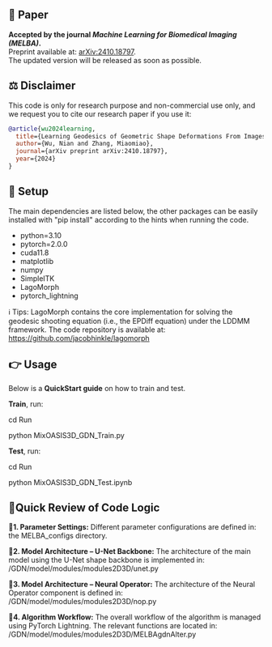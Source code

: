 ## 📜 Paper

**Accepted by the journal *Machine Learning for Biomedical Imaging (MELBA)*.**  
Preprint available at: [arXiv:2410.18797](https://arxiv.org/pdf/2410.18797).  
The updated version will be released as soon as possible.


## ⚖️ Disclaimer
This code is only for research purpose and non-commercial use only, and we request you to cite our research paper if you use it:  
```bibtex
@article{wu2024learning,
  title={Learning Geodesics of Geometric Shape Deformations From Images},
  author={Wu, Nian and Zhang, Miaomiao},
  journal={arXiv preprint arXiv:2410.18797},
  year={2024}
}
```


## 📌 Setup

The main dependencies are listed below, the other packages can be easily installed with "pip install" according to the hints when running the code.

* python=3.10
* pytorch=2.0.0
* cuda11.8
* matplotlib
* numpy
* SimpleITK
* LagoMorph
* pytorch_lightning

ℹ️ Tips:
LagoMorph contains the core implementation for solving the geodesic shooting equation (i.e., the EPDiff equation) under the LDDMM framework.
The code repository is available at: https://github.com/jacobhinkle/lagomorph


## 👉 Usage

Below is a **QuickStart guide** on how to train and test.

**Train**, run:

cd Run

python MixOASIS3D_GDN_Train.py


**Test**, run:

cd Run

python MixOASIS3D_GDN_Test.ipynb


## 🔬Quick Review of Code Logic

**🔹1. Parameter Settings:**
Different parameter configurations are defined in: the MELBA_configs directory.

**🔹2. Model Architecture – U-Net Backbone:**
The architecture of the main model using the U-Net shape backbone is implemented in: /GDN/model/modules/modules2D3D/unet.py

**🔹3. Model Architecture – Neural Operator:**
The architecture of the Neural Operator component is defined in: /GDN/model/modules/modules2D3D/nop.py

**🔹4. Algorithm Workflow:**
The overall workflow of the algorithm is managed using PyTorch Lightning. The relevant functions are located in: /GDN/model/modules/modules2D3D/MELBAgdnAlter.py
